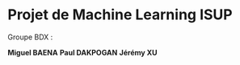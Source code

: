 # Projet de Machine Learning ISUP 

Groupe BDX :

**Miguel BAENA**
**Paul DAKPOGAN**
**Jérémy XU**

